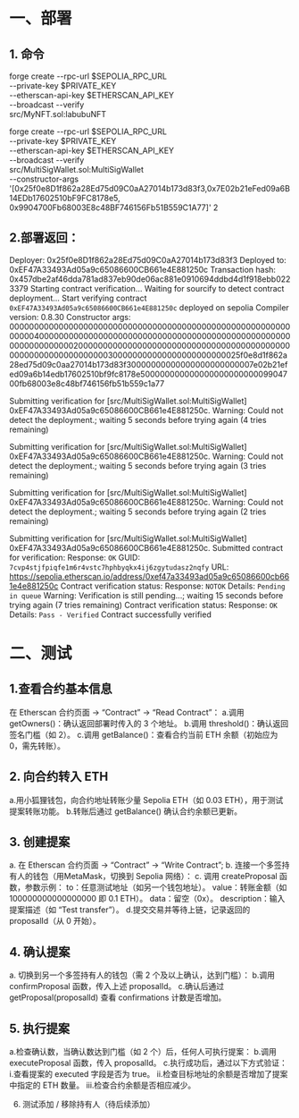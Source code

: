 # 一、部署
## 1. 命令
 forge create --rpc-url $SEPOLIA_RPC_URL \
  --private-key $PRIVATE_KEY \
  --etherscan-api-key $ETHERSCAN_API_KEY \
  --broadcast --verify \
  src/MyNFT.sol:labubuNFT

  forge create --rpc-url $SEPOLIA_RPC_URL \
  --private-key $PRIVATE_KEY  \
  --etherscan-api-key $ETHERSCAN_API_KEY \
  --broadcast --verify \
  src/MultiSigWallet.sol:MultiSigWallet \
  --constructor-args '[0x25f0e8D1f862a28Ed75d09C0aA27014b173d83f3,0x7E02b21eFed09a6B14EDb17602510bF9FC8178e5, 0x9904700Fb68003E8c48BF746156Fb51B559C1A77]' 2
 

## 2.部署返回：
Deployer: 0x25f0e8D1f862a28Ed75d09C0aA27014b173d83f3
Deployed to: 0xEF47A33493Ad05a9c65086600CB661e4E881250c
Transaction hash: 0x457dbe2af46dda781ad837eb90de06ac881e0910694ddbd4d1f918ebb0223379
Starting contract verification...
Waiting for sourcify to detect contract deployment...
Start verifying contract `0xEF47A33493Ad05a9c65086600CB661e4E881250c` deployed on sepolia
Compiler version: 0.8.30
Constructor args: 00000000000000000000000000000000000000000000000000000000000000400000000000000000000000000000000000000000000000000000000000000002000000000000000000000000000000000000000000000000000000000000000300000000000000000000000025f0e8d1f862a28ed75d09c0aa27014b173d83f30000000000000000000000007e02b21efed09a6b14edb17602510bf9fc8178e50000000000000000000000009904700fb68003e8c48bf746156fb51b559c1a77

Submitting verification for [src/MultiSigWallet.sol:MultiSigWallet] 0xEF47A33493Ad05a9c65086600CB661e4E881250c.
Warning: Could not detect the deployment.; waiting 5 seconds before trying again (4 tries remaining)

Submitting verification for [src/MultiSigWallet.sol:MultiSigWallet] 0xEF47A33493Ad05a9c65086600CB661e4E881250c.
Warning: Could not detect the deployment.; waiting 5 seconds before trying again (3 tries remaining)

Submitting verification for [src/MultiSigWallet.sol:MultiSigWallet] 0xEF47A33493Ad05a9c65086600CB661e4E881250c.
Warning: Could not detect the deployment.; waiting 5 seconds before trying again (2 tries remaining)

Submitting verification for [src/MultiSigWallet.sol:MultiSigWallet] 0xEF47A33493Ad05a9c65086600CB661e4E881250c.
Submitted contract for verification:
        Response: `OK`
        GUID: `7cvp4stjfpiqfe1m6r4vstc7hphbyqkx4ij6zgytudasz2nqfy`
        URL: https://sepolia.etherscan.io/address/0xef47a33493ad05a9c65086600cb661e4e881250c
Contract verification status:
Response: `NOTOK`
Details: `Pending in queue`
Warning: Verification is still pending...; waiting 15 seconds before trying again (7 tries remaining)
Contract verification status:
Response: `OK`
Details: `Pass - Verified`
Contract successfully verified


# 二、测试
## 1.查看合约基本信息
在 Etherscan 合约页面 → “Contract” → “Read Contract”：
a.调用 getOwners()：确认返回部署时传入的 3 个地址。
b.调用 threshold()：确认返回签名门槛（如 2）。
c.调用 getBalance()：查看合约当前 ETH 余额（初始应为 0，需先转账）。

## 2. 向合约转入 ETH
a.用小狐狸钱包，向合约地址转账少量 Sepolia ETH（如 0.03 ETH），用于测试提案转账功能。
b.转账后通过 getBalance() 确认合约余额已更新。

## 3. 创建提案
a. 在 Etherscan 合约页面 → “Contract” → “Write Contract”;
b. 连接一个多签持有人的钱包（用MetaMask，切换到 Sepolia 网络）：
c. 调用 createProposal 函数，参数示例：
    to：任意测试地址（如另一个钱包地址）。
    value：转账金额（如 100000000000000000 即 0.1 ETH）。
    data：留空（0x）。
    description：输入提案描述（如 “Test transfer”）。
d.提交交易并等待上链，记录返回的 proposalId（从 0 开始）。

## 4. 确认提案
a. 切换到另一个多签持有人的钱包（需 2 个及以上确认，达到门槛）：
b.调用 confirmProposal 函数，传入上述 proposalId。
c.确认后通过 getProposal(proposalId) 查看 confirmations 计数是否增加。

## 5. 执行提案
a.检查确认数，当确认数达到门槛（如 2 个）后，任何人可执行提案：
b.调用 executeProposal 函数，传入 proposalId。
c.执行成功后，通过以下方式验证：
    i.查看提案的 executed 字段是否为 true。
    ii.检查目标地址的余额是否增加了提案中指定的 ETH 数量。
    iii.检查合约余额是否相应减少。

6. 测试添加 / 移除持有人（待后续添加）